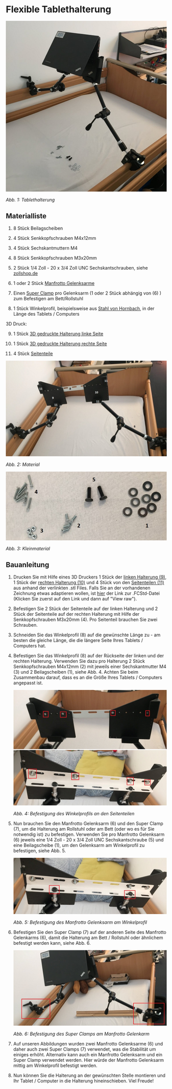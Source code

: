 # Flexible Tablethalterung

![tablethalterung](./img/tablethalterung(11).jpeg)

*Abb. 1: Tablethalterung*

## Materialliste

1. 8 Stück Beilagscheiben

2. 4 Stück Senkkopfschrauben M4x12mm

3. 4 Stück Sechskantmuttern M4

4. 8 Stück Senkkopfschrauben M3x20mm

5. 2 Stück 1/4 Zoll - 20 x 3/4 Zoll UNC Sechskantschrauben, siehe [zollshop.de](https://www.zollshop.de/de/Zollschrauben-UNC-Stahl/Sechskantschrauben-UNC-Grade-5-8.8/14-Zoll-UNC/192/1/4-Zoll-20-x-3/4-Zoll-Laenge-19-05-mm-Sechskantschraube-UNC/)

6. 1 oder 2 Stück [Manfrotto Gelenksarme](https://www.manfrotto.com/global/photo-variable-friction-arm-italian-craftsmanship-244n/) 

7. Einen [Super Clamp](https://www.manfrotto.com/global/universal-super-clamp-with-ratchet-handle-035c/) pro Gelenksarm (1 oder 2 Stück abhängig von (6) ) zum Befestigen am Bett/Rollstuhl

8. 1 Stück Winkelprofil, beispielsweise aus [Stahl von Hornbach](https://www.hornbach.at/shop/Winkelprofil-Stahl-27x27x1-5-mm-1-m/8829116/artikel.html), in der Länge des Tablets / Computers

3D Druck:

9. 1 Stück [3D gedruckte Halterung linke Seite](./halterung_3dDruck-back_left_v2.stl)

10. 1 Stück [3D gedruckte Halterung rechte Seite](./halterung_3dDruck-back_right_v2.stl)

11. 4 Stück [Seitenteile](./seitenteile_v2.stl)

![material](./img/tablethalterung(8.1).jpeg)

*Abb. 2: Material*

![kleinmaterial](./img/material(2.1).jpg)

*Abb. 3: Kleinmaterial*

## Bauanleitung

1. Drucken Sie mit Hilfe eines 3D Druckers 1 Stück der [linken Halterung (9)](./halterung_3dDruck-back_left_v2.stl), 1 Stück der [rechten Halterung (10)](./halterung_3dDruck-back_right_v2.stl) und 4 Stück von den [Seitenteilen (11)](./seitenteile_v2.stl) aus anhand der verlinkten .stl Files. Falls Sie an der vorhandenen Zeichnung etwas adaptieren wollen, ist [hier](./halterung_3dDruck_v2.FCStd) der Link zur .FCStd-Datei (Klicken Sie zuerst auf den Link und dann auf "View raw").

2. Befestigen Sie 2 Stück der Seitenteile auf der linken Halterung und 2 Stück der Seitenteile auf der rechten Halterung mit Hilfe der Senkkopfschrauben M3x20mm (4). Pro Seitenteil brauchen Sie zwei Schrauben.

3. Schneiden Sie das Winkelprofil (8) auf die gewünschte Länge zu - am besten die gleiche Länge, die die längere Seite Ihres Tablets / Computers hat.

4. Befestigen Sie das Winkelprofil (8) auf der Rückseite der linken und der rechten Halterung. Verwenden Sie dazu pro Halterung 2 Stück Senkkopfschrauben M4x12mm (2) mit jeweils einer Sechskantmutter M4 (3) und 2 Beilagscheiben (1), siehe Abb. 4. Achten Sie beim Zusammenbau darauf, dass es an die Größe Ihres Tablets / Computers angepasst ist.
   
   ![halterungen](./img/tablethalterung(9.1).jpeg)
   ![halterungen1](./img/tablethalterung(6.1).jpg)
   
   *Abb. 4: Befestigung des Winkelprofils an den Seitenteilen*

5. Nun brauchen Sie den Manfrotto Gelenksarm (6) und den Super Clamp (7), um die Halterung am Rollstuhl oder am Bett (oder wo es für Sie notwendig ist) zu befestigen. Verwenden Sie pro Manfrotto Gelenksarm (6) jeweils eine 1/4 Zoll - 20 x 3/4 Zoll UNC Sechskantschraube (5) und eine Beilagscheibe (1), um den Gelenksarm am Winkelprofil zu befestigen, siehe Abb. 5.
   
   ![halterungen2](./img/tablethalterung(6.2).jpg)
   
   *Abb. 5: Befestigung des Manfrotto Gelenksarm am Winkelprofil*

6. Befestigen Sie den Super Clamp (7) auf der anderen Seite des Manfrotto Gelenkarms (6), damit die Halterung am Bett / Rollstuhl oder ähnlichem befestigt werden kann, siehe Abb. 6.  
   
   ![halterungen3](./img/tablethalterung(3.1).jpeg)
   
   *Abb. 6: Befestigung des Super Clamps am Manfrotto Gelenkarm*

7. Auf unseren Abbildungen wurden zwei Manfrotto Gelenksarme (6) und daher auch zwei Super Clamps (7) verwendet, was die Stabilität um einiges erhöht. Alternativ kann auch ein Manfrotto Gelenksarm und ein Super Clamp verwendet werden. Hier würde der Manfrotto Gelenksarm mittig am Winkelprofil befestigt werden.

8. Nun können Sie die Halterung an der gewünschten Stelle montieren und Ihr Tablet / Computer in die Halterung hineinschieben. Viel Freude!
